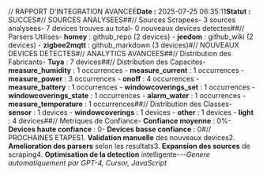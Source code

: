 // RAPPORT D'INTEGRATION AVANCEE**Date :** 2025-07-25 06:35:11**Statut :** SUCCES#// SOURCES ANALYSEES##// Sources Scrapees- 3 sources analysees- 7 devices trouves au total- 0 nouveaux devices detectes##// Parsers Utilises- **homey** : github_repo (2 devices) - **jeedom** : github_wiki (2 devices) - **zigbee2mqtt** : github_markdown (3 devices)#// NOUVEAUX DEVICES DETECTES#// ANALYTICS AVANCEES##// Distribution des Fabricants- **Tuya** : 7 devices##// Distribution des Capacites- **measure_humidity** : 1 occurrences - **measure_current** : 1 occurrences - **measure_power** : 3 occurrences - **onoff** : 4 occurrences - **measure_battery** : 1 occurrences - **windowcoverings_set** : 1 occurrences - **windowcoverings_state** : 1 occurrences - **alarm_water** : 1 occurrences - **measure_temperature** : 1 occurrences##// Distribution des Classes- **sensor** : 1 devices - **windowcoverings** : 1 devices - **other** : 1 devices - **light** : 4 devices##// Metriques de Confiance- **Confiance moyenne** : 0%- **Devices haute confiance** : 0- **Devices basse confiance** : 0#// PROCHAINES ETAPES1. **Validation manuelle** des nouveaux devices2. **Amelioration des parsers** selon les resultats3. **Expansion des sources** de scraping4. **Optimisation de la detection** intelligente---*Genere automatiquement par GPT-4, Cursor, JavaScript*